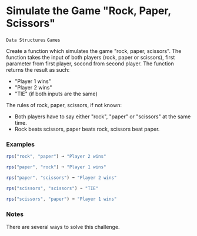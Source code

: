 # Simulate the Game "Rock, Paper, Scissors"

`Data Structures` `Games`

Create a function which simulates the game "rock, paper, scissors". The function takes the input of both players (rock, paper or scissors), first parameter from first player, socond from second player. The function returns the result as such:

- "Player 1 wins"
- "Player 2 wins"
- "TIE" (if both inputs are the same)

The rules of rock, paper, scissors, if not known:

- Both players have to say either "rock", "paper" or "scissors" at the same time.
- Rock beats scissors, paper beats rock, scissors beat paper.

### Examples

```js
rps("rock", "paper") ➞ "Player 2 wins"

rps("paper", "rock") ➞ "Player 1 wins"

rps("paper", "scissors") ➞ "Player 2 wins"

rps("scissors", "scissors") ➞ "TIE"

rps("scissors", "paper") ➞ "Player 1 wins"
```

### Notes

There are several ways to solve this challenge.
